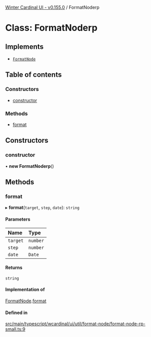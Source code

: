 [Winter Cardinal UI - v0.155.0](../index.md) / FormatNoderp

# Class: FormatNoderp

## Implements

- [`FormatNode`](../interfaces/FormatNode.md)

## Table of contents

### Constructors

- [constructor](FormatNoderp.md#constructor)

### Methods

- [format](FormatNoderp.md#format)

## Constructors

### constructor

• **new FormatNoderp**()

## Methods

### format

▸ **format**(`target`, `step`, `date`): `string`

#### Parameters

| Name | Type |
| :------ | :------ |
| `target` | `number` |
| `step` | `number` |
| `date` | `Date` |

#### Returns

`string`

#### Implementation of

[FormatNode](../interfaces/FormatNode.md).[format](../interfaces/FormatNode.md#format)

#### Defined in

[src/main/typescript/wcardinal/ui/util/format-node/format-node-rp-small.ts:9](https://github.com/winter-cardinal/winter-cardinal-ui/blob/v0.155.0/src/main/typescript/wcardinal/ui/util/format-node/format-node-rp-small.ts#L9)
